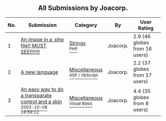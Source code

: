﻿<div align="center">

## All Submissions by Joacorp\.

</div>

No.  | Submission | Category | By   | User Rating
---- | ---------- | -------- | ---- | -----------
1 | [An image in a \.php file\!\! MUST SEE\!\!\!\!\!\!\!<br />](https://github.com/Planet-Source-Code/joacorp-an-image-in-a-php-file-must-see__8-1156) | [Strings<br /><sup>PHP</sup>](../ByCategory/strings__8-26.md) | Joacorp\. | 2.9 (46 globes from 16 users)
2 | [A new language<br />](https://github.com/Planet-Source-Code/joacorp-a-new-language__4-8582) | [Miscellaneous<br /><sup>ASP / VbScript</sup>](../ByCategory/miscellaneous__4-1.md) | Joacorp\. | 2.2 (37 globes from 17 users)
3 | [An easy way to do a transparate control and a skin<br /><sup>2003-10-08 18:59:12</sup>](https://github.com/Planet-Source-Code/joacorp-an-easy-way-to-do-a-transparate-control-and-a-skin__1-49097) | [Miscellaneous<br /><sup>Visual Basic</sup>](../ByCategory/miscellaneous__1-1.md) | Joacorp\. | 4.4 (35 globes from 8 users)
